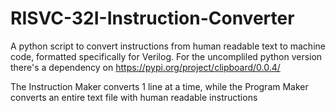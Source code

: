 # RISVC-32I-Instruction-Converter
A python script to convert instructions from human readable text to machine code, formatted specifically for Verilog.
For the uncompliled python version there's a dependency on https://pypi.org/project/clipboard/0.0.4/

The Instruction Maker converts 1 line at a time, while the Program Maker converts an entire text file with human readable instructions
